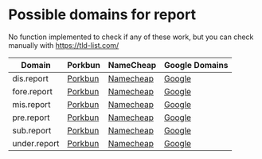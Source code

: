 # Possible domains for report

No function implemented to check if any of these work, but you can check manually with https://tld-list.com/

| Domain | Porkbun | NameCheap | Google Domains |
|---|---|---|---|
| dis.report | [Porkbun](https://porkbun.com/checkout/search?prb=e814663da1&tlds=&idnLanguage=&search=search&q=dis.report) | [Namecheap](https://www.namecheap.com/domains/registration/results/?domain=dis.report) | [Google](https://domains.google.com/registrar/search?searchTerm=dis.report) |
| fore.report | [Porkbun](https://porkbun.com/checkout/search?prb=e814663da1&tlds=&idnLanguage=&search=search&q=fore.report) | [Namecheap](https://www.namecheap.com/domains/registration/results/?domain=fore.report) | [Google](https://domains.google.com/registrar/search?searchTerm=fore.report) |
| mis.report | [Porkbun](https://porkbun.com/checkout/search?prb=e814663da1&tlds=&idnLanguage=&search=search&q=mis.report) | [Namecheap](https://www.namecheap.com/domains/registration/results/?domain=mis.report) | [Google](https://domains.google.com/registrar/search?searchTerm=mis.report) |
| pre.report | [Porkbun](https://porkbun.com/checkout/search?prb=e814663da1&tlds=&idnLanguage=&search=search&q=pre.report) | [Namecheap](https://www.namecheap.com/domains/registration/results/?domain=pre.report) | [Google](https://domains.google.com/registrar/search?searchTerm=pre.report) |
| sub.report | [Porkbun](https://porkbun.com/checkout/search?prb=e814663da1&tlds=&idnLanguage=&search=search&q=sub.report) | [Namecheap](https://www.namecheap.com/domains/registration/results/?domain=sub.report) | [Google](https://domains.google.com/registrar/search?searchTerm=sub.report) |
| under.report | [Porkbun](https://porkbun.com/checkout/search?prb=e814663da1&tlds=&idnLanguage=&search=search&q=under.report) | [Namecheap](https://www.namecheap.com/domains/registration/results/?domain=under.report) | [Google](https://domains.google.com/registrar/search?searchTerm=under.report) |
